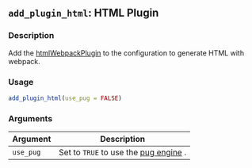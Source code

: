 ## `add_plugin_html`: HTML Plugin

### Description


 Add the [htmlWebpackPlugin](https://webpack.js.org/plugins/html-webpack-plugin/) to
 the configuration to generate HTML with webpack.


### Usage

```r
add_plugin_html(use_pug = FALSE)
```


### Arguments

Argument      |Description
------------- |----------------
```use_pug```     |     Set to `TRUE` to use the [pug engine](https://pugjs.org/) .

